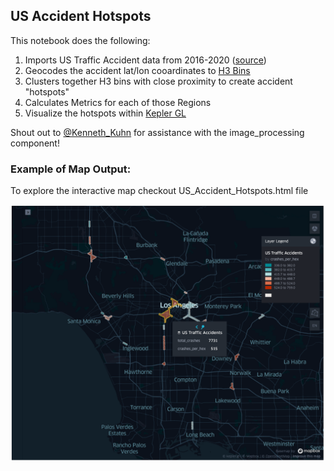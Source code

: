 ## US Accident Hotspots

This notebook does the following:

1. Imports US Traffic Accident data from 2016-2020 (<a href="https://www.kaggle.com/sobhanmoosavi/us-accidents">source</a>) 
2. Geocodes the accident lat/lon cooardinates to <a href="https://eng.uber.com/h3/">H3 Bins</a>
3. Clusters together H3 bins with close proximity to create accident "hotspots"
4. Calculates Metrics for each of those Regions
5. Visualize the hotspots within <a href="https://kepler.gl/">Kepler GL</a>

Shout out to <a href="https://github.com/kennethkuhn">@Kenneth_Kuhn</a> for assistance with the image_processing component! 

### Example of Map Output:
To explore the interactive map checkout US_Accident_Hotspots.html file

<img src="images/hotspots.png" alt="drawing" width="600"/>
